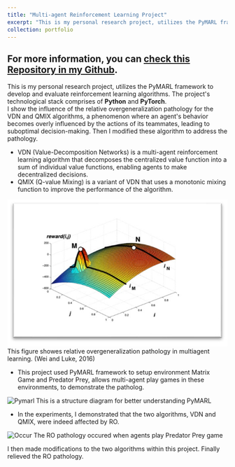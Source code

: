 ```yaml
---
title: "Multi-agent Reinforcement Learning Project"
excerpt: "This is my personal research project, utilizes the PyMARL framework to develop and evaluate reinforcement learning algorithms. The project's technological stack comprises of **Python** and **PyTorch**.<br/>I show the influence of the relative overgeneralization pathology for the VDN and QMIX algorithms, a phenomenon where an agent's behavior becomes overly influenced by the actions of its teammates, leading to suboptimal decision-making. Then I modified these algorithm to relief the pathology.<br/><img src='https://github.com/han-ziqi/MARL-RO/raw/main/demo/RO.jpg'>"
collection: portfolio
---
```


## For more information, you can [check this Repository in my Github](https://github.com/han-ziqi/MARL-RO).

This is my personal research project, utilizes the PyMARL framework to develop and evaluate reinforcement learning algorithms. The project's technological stack comprises of **Python** and **PyTorch**.<br/>I show the influence of the relative overgeneralization pathology for the VDN and QMIX algorithms, a phenomenon where an agent's behavior becomes overly influenced by the actions of its teammates, leading to suboptimal decision-making. Then I modified these algorithm to address the pathology.
- VDN (Value-Decomposition Networks) is a multi-agent reinforcement learning algorithm that decomposes the centralized value function into a sum of individual value functions, enabling agents to make decentralized decisions. 
- QMIX (Q-value Mixing) is a variant of VDN that uses a monotonic mixing function to improve the performance of the algorithm. 

![RO](https://github.com/han-ziqi/MARL-RO/raw/main/demo/RO.jpg)<br/>
This figure showes relative overgeneralization pathology in multiagent learning. (Wei and Luke, 2016)

- This project used PyMARL framework to setup environment Matrix Game and Predator Prey, allows multi-agent play games in these environments, to demonstrate the patholog.

![Pymarl](https://github.com/han-ziqi/PyMARL/raw/main/demo/PYMARL.jpg)
This is a structure diagram for better understanding PyMARL

- In the experiments, I demonstrated that the two algorithms, VDN and QMIX, were indeed affected by RO. 

![Occur](https://github.com/han-ziqi/PyMARL/raw/main/demo/RO%20happend.jpg)
The RO pathology occured when agents play Predator Prey game


I then made modifications to the two algorithms within this project. Finally relieved the RO pathology.


